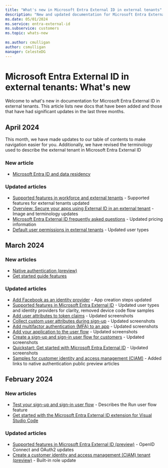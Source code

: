 ```yaml
---
title: "What's new in Microsoft Entra External ID in external tenants"
description: "New and updated documentation for Microsoft Entra External ID in external tenants."
ms.date: 05/01/2024
ms.service: entra-external-id
ms.subservice: customers
ms.topic: whats-new
 
ms.author: cmulligan
author: csmulligan
manager: CelesteDG
---
```


# Microsoft Entra External ID in external tenants: What's new

Welcome to what's new in documentation for Microsoft Entra External ID in external tenants. This article lists new docs that have been added and those that have had significant updates in the last three months. 

## April 2024

This month, we have made updates to our table of contents to make navigation easier for you. Additionally, we have revised the terminology used to describe the external tenant in Microsoft Entra External ID

### New article

- [Microsoft Entra ID and data residency](/entra/fundamentals/data-residency)

### Updated articles

- [Supported features in workforce and external tenants](/external-id/customers/concept-supp[]orted-features-customers) - Supported features for external tenants updated
- [Overview: Secure your apps using External ID in an external tenant](/entra/external-id/customers/overview-customers-ciam) - Image and terminology updates
- [Microsoft Entra External ID frequently asked questions](/entra/external-id/customers/faq-customers) - Updated pricing information
- [Default user permissions in external tenants](/entra/external-id/customers/reference-user-permissions) - Updated user types

## March 2024

### New articles

- [Native authentication (preview)](concept-native-authentication.md)
- [Get started guide features](concept-guide-explained.md)

### Updated articles

- [Add Facebook as an identity provider](how-to-facebook-federation-customers.md) - App creation steps updated
- [Supported features in Microsoft Entra External ID](concept-supported-features-customers.md) - Updated user types and identity providers for clarity, removed device code flow samples
- [Add user attributes to token claims](how-to-add-attributes-to-token.md) - Updated screenshots
- [Collect custom user attributes during sign-up](how-to-define-custom-attributes.md) - Updated screenshots
- [Add multifactor authentication (MFA) to an app](how-to-multifactor-authentication-customers.md) - Updated screenshots
- [Add your application to the user flow](how-to-user-flow-add-application.md) - Updated screenshots
- [Create a sign-up and sign-in user flow for customers](how-to-user-flow-sign-up-sign-in-customers.md) - Updated screenshots
- [Quickstart: Get started with Microsoft Entra External ID](quickstart-trial-setup.md) - Updated screenshots
- [Samples for customer identity and access management (CIAM)](samples-ciam-all.md) - Added links to native authentication public preview articles

## February 2024

### New articles

- [Test your sign-up and sign-in user flow](how-to-test-user-flows.md) - Describes the Run user flow feature
- [Get started with the Microsoft Entra External ID extension for Visual Studio Code](visual-studio-code-extension.md)

### Updated articles

- [Supported features in Microsoft Entra External ID (preview)](concept-supported-features-customers.md) - OpenID Connect and OAuth2 updates
- [Create a customer identity and access management (CIAM) tenant (preview)](how-to-create-external-tenant-portal.md) - Built-in role update



